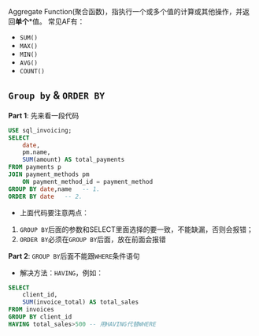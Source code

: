 Aggregate Function(聚合函数)，指执行一个或多个值的计算或其他操作，并返回**单个***值。
常见AF有：
- `SUM()`
- `MAX()`
- `MIN()`
- `AVG()`
- `COUNT()`
## `Group by` & `ORDER BY`
**Part 1**: 先来看一段代码
```sql
USE sql_invoicing;
SELECT
    date,
    pm.name,
    SUM(amount) AS total_payments
FROM payments p
JOIN payment_methods pm
	ON payment_method_id = payment_method
GROUP BY date,name   -- 1.
ORDER BY date   -- 2.
```
 - 上面代码要注意两点：
 1. `GROUP BY`后面的参数和SELECT里面选择的要一致，不能缺漏，否则会报错；
 2. `ORDER BY`必须在`GROUP BY`后面，放在前面会报错

**Part 2**: `GROUP BY`后面不能跟`WHERE`条件语句
- 解决方法：`HAVING`，例如：
```sql
SELECT 
    client_id,
    SUM(invoice_total) AS total_sales
FROM invoices
GROUP BY client_id
HAVING total_sales>500 -- 用HAVING代替WHERE
```